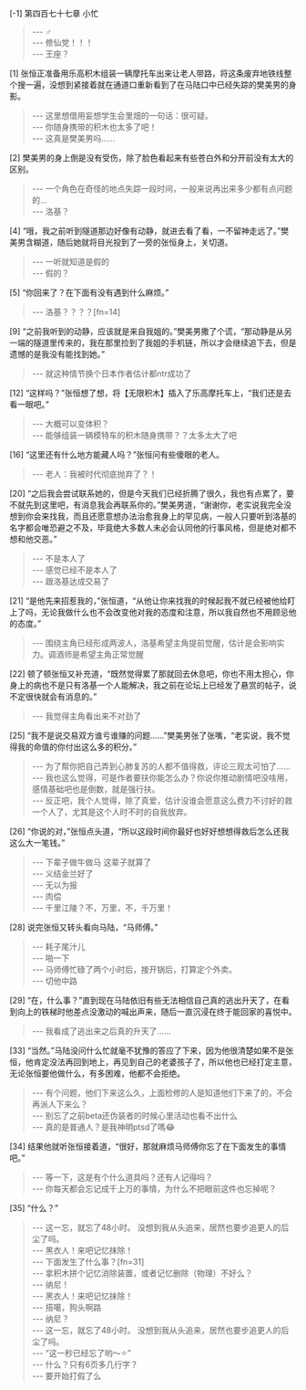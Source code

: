 
[-1] 第四百七十七章 小忙
>--- ♂<br>
>--- 修仙党！！！<br>
>--- 王座？<br>

[1] 张恒正准备用乐高积木组装一辆摩托车出来让老人带路，将这条废弃地铁线整个搜一遍，没想到紧接着就在通道口重新看到了在马陆口中已经失踪的樊美男的身影。
>--- 这里想借用妄想学生会里畑的一句话：很可疑。<br>
>--- 你随身携带的积木也太多了吧！<br>
>--- 这真是樊美男吗……<br>

[2] 樊美男的身上倒是没有受伤，除了脸色看起来有些苍白外和分开前没有太大的区别。
>--- 一个角色在奇怪的地点失踪一段时间，一般来说再出来多少都有点问题的…<br>
>--- 洛基？<br>

[4] “哦，我之前听到隧道那边好像有动静，就进去看了看，一不留神走远了。”樊美男含糊道，随后她就将目光投到了一旁的张恒身上，关切道。
>--- 一听就知道是假的<br>
>--- 假的？<br>

[5] “你回来了？在下面有没有遇到什么麻烦。”
>--- 洛基？？？？[fn=14]<br>

[9] “之前我听到的动静，应该就是来自我姐的。”樊美男撒了个谎，“那动静是从另一端的隧道里传来的，我在那里捡到了我姐的手机链，所以才会继续追下去，但是遗憾的是我没有能找到她。”
>--- 就这种情节换个日本作者估计都ntr成功了<br>

[12] “这样吗？”张恒想了想，将【无限积木】插入了乐高摩托车上，“我们还是去看一眼吧。”
>--- 大概可以变体积？<br>
>--- 能够组装一辆模特车的积木随身携带？？太多太大了吧<br>

[16] “这里还有什么地方能藏人吗？”张恒问有些傻眼的老人。
>--- 老人：我被时代彻底抛弃了？！<br>

[20] “之后我会尝试联系她的，但是今天我们已经折腾了很久，我也有点累了，要不就先到这里吧，有消息我会再联系你的。”樊美男道，“谢谢你，老实说我完全没想到你会来找我，而且还愿意想办法治愈我身上的罕见病，一般人只要听到洛基的名字都会唯恐避之不及，毕竟绝大多数人未必会认同他的行事风格，但是绝对都不想和他交恶。”
>--- 不是本人了<br>
>--- 感觉已经不是本人了<br>
>--- 跟洛基达成交易了<br>

[21] “是他先来招惹我的，”张恒道，“从他让你来找我的时候起我不就已经被他给盯上了吗，无论我做什么也不会改变他对我的态度和注意，所以我自然也不用顾忌他的态度。”
>--- 围绕主角已经形成两波人，洛基希望主角提前觉醒，估计是会影响实力。调酒师是希望主角正常觉醒<br>

[22] 顿了顿张恒又补充道，“既然觉得累了那就回去休息吧，你也不用太担心，你身上的病也不是只有洛基一个人能解决，我之前在论坛上已经发了悬赏的帖子，说不定很快就会有消息的。”
>--- 我觉得主角看出来不对劲了<br>

[25] “我不是说交易双方谁亏谁赚的问题……”樊美男张了张嘴，“老实说，我不觉得我的命值的你付出这么多的积分。”
>--- 为了帮你把自己弄到心肺复苏的人都不值得救，评论三观太可怕了......<br>
>--- 我也这么觉得，可是作者要扶你能怎么办？你说你推动剧情吧没啥用，感情基础吧也是倒数，就是强行扶。<br>
>--- 反正吧，我个人觉得，除了真爱，估计没谁会愿意这么费力不讨好的救一个人了，尤其是这个人时不时的自我放弃。<br>

[26] “你说的对，”张恒点头道，“所以这段时间你最好也好好想想得救后怎么还我这么大一笔钱。”
>--- 下辈子做牛做马 这辈子就算了<br>
>--- 义结金兰好了<br>
>--- 无以为报<br>
>--- 肉偿<br>
>--- 千里江陵？不，万里，不，千万里！<br>

[28] 说完张恒又转头看向马陆，“马师傅。”
>--- 耗子尾汁儿<br>
>--- 啪一下<br>
>--- 马师傅忙碌了两个小时后，接开锅后，打算定个外卖。<br>
>--- 切他中路<br>

[29] “在，什么事？”直到现在马陆依旧有些无法相信自己真的逃出升天了，在看到向上的铁梯时他差点没激动的喊出声来，随后一直沉浸在终于能回家的喜悦中。
>--- 我看成了逃出来之后真的升天了……<br>

[33] “当然。”马陆没问什么忙就毫不犹豫的答应了下来，因为他很清楚如果不是张恒，他肯定没法再回到地上，再见到自己的老婆孩子了，所以他也已经打定主意，无论张恒要他做什么，有多困难，他都不会拒绝。
>--- 有个问题，他们下来这么久，上面检修的人是知道他们下来了的，不会再派人下来么？<br>
>--- 别忘了之前beta还伪装者的时候心里活动也看不出什么<br>
>--- 真的是普通人？是我神明ptsd了嗎😂<br>

[34] 结果他就听张恒接着道，“很好，那就麻烦马师傅你忘了在下面发生的事情吧。”
>--- 等一下，这是有个什么道具吗？还有人记得吗？<br>
>--- 你每天都会忘记成千上万的事情，为什么不把眼前这件也忘掉呢？<br>

[35] “什么？”
>--- 这一忘，就忘了48小时。
没想到我从头追来，居然也要步追更人的后尘了吗。<br>
>--- 黑衣人！来吧记忆抹除！<br>
>--- 下面发生了什么事？[fn=31]<br>
>--- 拿积木拼个记忆消除装置，或者记忆删除（物理）不好么？<br>
>--- 纳尼！<br>
>--- 黑衣人！来吧记忆抹除！<br>
>--- 搭噶，狗头啊路<br>
>--- 纳尼？<br>
>--- 这一忘，就忘了48小时。
没想到我从头追来，居然也要步追更人的后尘了吗。<br>
>--- “这一秒已经忘了哟～✧”<br>
>--- 什么？只有6页多几行字？<br>
>--- 要开始打假了么<br>
